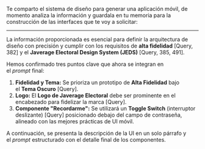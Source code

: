 Te comparto el sistema de diseño para generar una aplicación móvil, de momento analiza la información y guardala en tu memoria para la construcción de las interfaces que te voy a solicitar: 

---

La información proporcionada es esencial para definir la arquitectura de diseño con precisión y cumplir con los requisitos de **alta fidelidad** [Query, 382] y el **Javerage Electoral Design System (JEDS)** [Query, 385, 491].

Hemos confirmado tres puntos clave que ahora se integran en el *prompt* final:

1. **Fidelidad y Tema:** Se prioriza un prototipo de **Alta Fidelidad** bajo el **Tema Oscuro** [Query].
2. **Logo:** El **Logo de Javerage Electoral** debe ser prominente en el encabezado para fidelizar la marca [Query].
3. **Componente "Recordarme":** Se utilizará un **Toggle Switch** (interruptor deslizante) [Query] posicionado debajo del campo de contraseña, alineado con las mejores prácticas de UI móvil.

A continuación, se presenta la descripción de la UI en un solo párrafo y el *prompt* estructurado con el detalle final de los componentes.